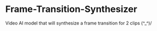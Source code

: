 # Frame-Transition-Synthesizer
Video AI model that will synthesize a frame transition for 2 clips \(^_^)/
